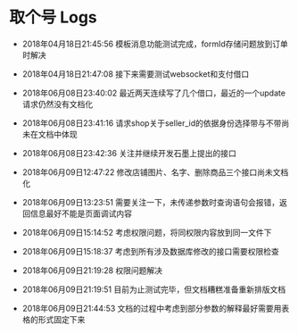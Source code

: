 # 取个号 Logs

* 2018年04月18日21:45:56 模板消息功能测试完成，formId存储问题放到订单时解决

* 2018年04月18日21:47:08 接下来需要测试websocket和支付借口

* 2018年06月08日23:40:02 最近两天连续写了几个借口，最近的一个update请求仍然没有文档化

* 2018年06月08日23:41:16 请求shop关于seller\_id的依据身份选择带与不带尚未在文档中体现

* 2018年06月08日23:42:36 关注并继续开发石墨上提出的接口

* 2018年06月09日12:47:22 修改店铺图片、名字、删除商品三个接口尚未文档化

* 2018年06月09日13:23:51 需要关注一下，未传递参数时查询语句会报错，返回信息最好不能是页面调试内容

* 2018年06月09日15:14:52 考虑权限问题，将同权限内容放到同一文件下

* 2018年06月09日15:18:37 考虑到所有涉及数据库修改的接口需要权限检查

* 2018年06月09日21:19:28 权限问题解决

* 2018年06月09日21:19:51 目前为止测试完毕，但文档糟糕准备重新排版文档

* 2018年06月09日21:44:53 文档的过程中考虑到部分参数的解释最好需要用表格的形式固定下来
